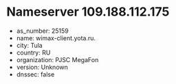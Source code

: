# Nameserver 109.188.112.175

* as_number: 25159
* name: wimax-client.yota.ru.
* city: Tula
* country: RU
* organization: PJSC MegaFon
* version: Unknown
* dnssec: false

